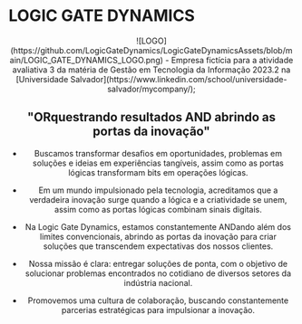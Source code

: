 # LOGIC GATE DYNAMICS 
<div align="center">
  ![LOGO](https://github.com/LogicGateDynamics/LogicGateDynamicsAssets/blob/main/LOGIC_GATE_DYNAMICS_LOGO.png)
- Empresa fictícia para a atividade avaliativa 3 da matéria de Gestão em Tecnologia da Informação 2023.2 na [Universidade Salvador](https://www.linkedin.com/school/universidade-salvador/mycompany/);
  
## "ORquestrando resultados AND abrindo as portas da inovação" 

-  Buscamos transformar desafios em oportunidades, problemas em soluções e ideias em experiências tangíveis, assim como as portas lógicas transformam bits em operações lógicas.


-  Em um mundo impulsionado pela tecnologia, acreditamos que a verdadeira inovação surge quando a lógica e a criatividade se unem, assim como as portas lógicas combinam sinais digitais.
-  Na Logic Gate Dynamics, estamos constantemente ANDando além dos limites convencionais, abrindo as portas da inovação para criar soluções que transcendem expectativas dos nossos clientes.

- Nossa missão é clara: entregar soluções de ponta, com o objetivo de solucionar problemas encontrados no cotidiano  de diversos setores da indústria nacional.
- Promovemos uma cultura de colaboração, buscando constantemente parcerias estratégicas para impulsionar a inovação.

</div>

